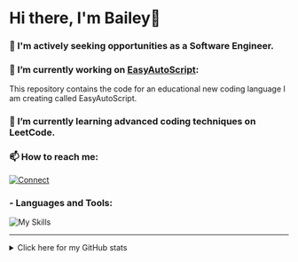 # Hi there, I'm Bailey👋

### 🚀 I'm actively seeking opportunities as a Software Engineer.

### 🔭 I’m currently working on [EasyAutoScript](https://github.com/TheDevEngineer/EasyAutoScript):
This repository contains the code for an educational new coding language I am creating called EasyAutoScript.

### 🌱 I’m currently learning advanced coding techniques on LeetCode.

### 📫 How to reach me:

[![Connect](https://skillicons.dev/icons?i=linkedin)](https://www.linkedin.com/in/baileykitchen/)

### - Languages and Tools:

![My Skills](https://skillicons.dev/icons?i=cs,html,css,js,ts,react,dotnet,vscode,visualstudio,git,github,blender,unity,unreal)

---

<details>
  <summary>Click here for my GitHub stats</summary>
[![Your GitHub stats](https://github-readme-stats.vercel.app/api?username=TheDevEngineer&show_icons=true&theme=radical&hide_rank=true&hide=prs,issues,contribs)](https://github.com/anuraghazra/github-readme-stats)
</details>
